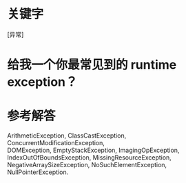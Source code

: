 # 关键字

\[异常\]

# 给我一个你最常见到的 runtime exception？

# 参考解答

ArithmeticException,
ClassCastException, 
ConcurrentModificationException,  
DOMException, 
EmptyStackException,
ImagingOpException,
IndexOutOfBoundsException, 
MissingResourceException,  
NegativeArraySizeException, 
NoSuchElementException, 
NullPointerException.

